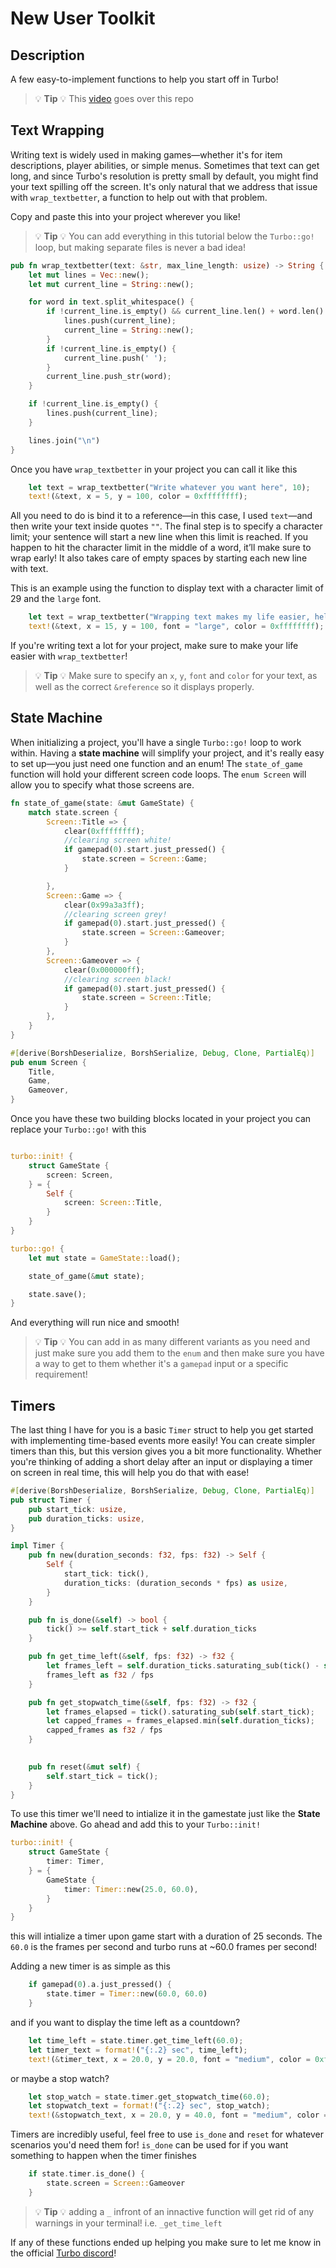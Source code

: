 # New User Toolkit

## Description

A few easy-to-implement functions to help you start off in Turbo!

>💡 **Tip** 💡 This [video](https://youtu.be/g6EFmxjdR_o) goes over this repo

## Text Wrapping

Writing text is widely used in making games—whether it's for item descriptions, player abilities, or simple menus. Sometimes that text can get long, and since Turbo's resolution is pretty small by default, you might find your text spilling off the screen. It's only natural that we address that issue with `wrap_textbetter`, a function to help out with that problem.

Copy and paste this into your project wherever you like!

>💡 **Tip** 💡 You can add everything in this tutorial below the `Turbo::go!` loop, but making separate files is never a bad idea!

```rust
pub fn wrap_textbetter(text: &str, max_line_length: usize) -> String {
    let mut lines = Vec::new();
    let mut current_line = String::new();

    for word in text.split_whitespace() {
        if !current_line.is_empty() && current_line.len() + word.len() + 1 > max_line_length {
            lines.push(current_line);
            current_line = String::new();
        }
        if !current_line.is_empty() {
            current_line.push(' ');
        }
        current_line.push_str(word);
    }

    if !current_line.is_empty() {
        lines.push(current_line);
    }

    lines.join("\n")
}
```

Once you have `wrap_textbetter` in your project you can call it like this

```rust
    let text = wrap_textbetter("Write whatever you want here", 10);
    text!(&text, x = 5, y = 100, color = 0xffffffff);
```

All you need to do is bind it to a reference—in this case, I used `text`—and then write your text inside quotes `""`. The final step is to specify a character limit; your sentence will start a new line when this limit is reached. If you happen to hit the character limit in the middle of a word, it’ll make sure to wrap early! It also takes care of empty spaces by starting each new line with text.

This is an example using the function to display text with a character limit of 29 and the `large` font.


```rust
    let text = wrap_textbetter("Wrapping text makes my life easier, hello world!", 29);
    text!(&text, x = 15, y = 100, font = "large", color = 0xffffffff); 
```
If you're writing text a lot for your project, make sure to make your life easier with `wrap_textbetter`!

>💡 **Tip** 💡 Make sure to specify an `x`, `y`, `font` and `color` for your text, as well as the correct `&reference` so it displays properly.

## State Machine

When initializing a project, you'll have a single `Turbo::go!` loop to work within. Having a **state machine** will simplify your project, and it's really easy to set up—you just need one function and an enum! The `state_of_game` function will hold your different screen code loops. The `enum Screen` will allow you to specify what those screens are.


```rust
fn state_of_game(state: &mut GameState) {
    match state.screen {
        Screen::Title => {
            clear(0xffffffff);
            //clearing screen white!
            if gamepad(0).start.just_pressed() {
                state.screen = Screen::Game;
            }

        },
        Screen::Game => {
            clear(0x99a3a3ff);
            //clearing screen grey!
            if gamepad(0).start.just_pressed() {
                state.screen = Screen::Gameover;
            }
        },
        Screen::Gameover => {
            clear(0x000000ff);
            //clearing screen black!
            if gamepad(0).start.just_pressed() {
                state.screen = Screen::Title;
            }
        },
    }
}

#[derive(BorshDeserialize, BorshSerialize, Debug, Clone, PartialEq)]
pub enum Screen {
    Title,
    Game,
    Gameover,
}
```

Once you have these two building blocks located in your project you can replace your `Turbo::go!` with this

```rust

turbo::init! {
    struct GameState {
        screen: Screen,
    } = {
        Self {
            screen: Screen::Title,
        }
    }
}

turbo::go! {
    let mut state = GameState::load();

    state_of_game(&mut state); 

    state.save();
}
```

And everything will run nice and smooth!

>💡 **Tip** 💡 You can add in as many different variants as you need and just make sure you add them to the `enum` and then make sure you have a way to get to them whether it's a `gamepad` input or a specific requirement!

## Timers 

The last thing I have for you is a basic `Timer` struct to help you get started with implementing time-based events more easily! You can create simpler timers than this, but this version gives you a bit more functionality. Whether you're thinking of adding a short delay after an input or displaying a timer on screen in real time, this will help you do that with ease!

```rust
#[derive(BorshDeserialize, BorshSerialize, Debug, Clone, PartialEq)]
pub struct Timer {
    pub start_tick: usize,
    pub duration_ticks: usize,
}

impl Timer {
    pub fn new(duration_seconds: f32, fps: f32) -> Self {
        Self {
            start_tick: tick(),
            duration_ticks: (duration_seconds * fps) as usize,
        }
    }

    pub fn is_done(&self) -> bool {
        tick() >= self.start_tick + self.duration_ticks
    }

    pub fn get_time_left(&self, fps: f32) -> f32 {
        let frames_left = self.duration_ticks.saturating_sub(tick() - self.start_tick);
        frames_left as f32 / fps
    }

    pub fn get_stopwatch_time(&self, fps: f32) -> f32 {
        let frames_elapsed = tick().saturating_sub(self.start_tick);
        let capped_frames = frames_elapsed.min(self.duration_ticks);
        capped_frames as f32 / fps
    }
    

    pub fn reset(&mut self) {
        self.start_tick = tick();
    }
}
```

To use this timer we'll need to intialize it in the gamestate just like the **State Machine** above. Go ahead and add this to your `Turbo::init!`

```rust
turbo::init! {
    struct GameState {
        timer: Timer,
    } = {
        GameState {
            timer: Timer::new(25.0, 60.0),
        }
    }
}
```
this will intialize a timer upon game start with a duration of 25 seconds. The `60.0` is the frames per second and turbo runs at ~60.0 frames per second!

Adding a new timer is as simple as this

```rust
    if gamepad(0).a.just_pressed() {
        state.timer = Timer::new(60.0, 60.0)
    }
```

and if you want to display the time left as a countdown?

```rust
    let time_left = state.timer.get_time_left(60.0);
    let timer_text = format!("{:.2} sec", time_left);
    text!(&timer_text, x = 20.0, y = 20.0, font = "medium", color = 0xff0000ff);
```

or maybe a stop watch?

```rust
    let stop_watch = state.timer.get_stopwatch_time(60.0);
    let stopwatch_text = format!("{:.2} sec", stop_watch);
    text!(&stopwatch_text, x = 20.0, y = 40.0, font = "medium", color = 0xff0000ff);
```

Timers are incredibly useful, feel free to use `is_done` and `reset` for whatever scenarios you'd need them for! `is_done` can be used for if you want something to happen when the timer finishes

```rust
    if state.timer.is_done() {
        state.screen = Screen::Gameover
    }
```
>💡 **Tip** 💡 adding a `_` infront of an innactive function will get rid of any warnings in your terminal! i.e. `_get_time_left`

If any of these functions ended up helping you make sure to let me know in the official [Turbo discord](https://discord.gg/V5YWWvQvKW)!







